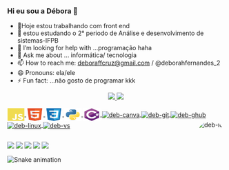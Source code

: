 ### Hi eu sou a Débora 👋


- 🔭Hoje estou trabalhando com front end
- 🌱 estou estudando o 2° periodo de Análise e desenvolvimento de sistemas-IFPB 
- 🤔 I’m looking for help with ...programação haha
- 💬 Ask me about ... informática/ tecnologia
- 📫 How to reach me: deboraffcruz@gmail.com / @deborahfernandes_2
- 😄 Pronouns: ela/ele
- ⚡ Fun fact: ...não gosto de programar kkk


<div align="center">
  <a href="https://github.com/deboraaluna">
  <img height="180em" src="https://github-readme-stats.vercel.app/api?username=deboraaluna&show_icons=true&theme=dracula&include_all_commits=true&count_private=true"/>
  <img height="180em" src="https://github-readme-stats.vercel.app/api/top-langs/?username=deboraaluna&layout=compact&langs_count=7&theme=dracula"/>
</div>
  
  <div style="display: inline_block"><br>
  <img align="center" alt="deb-Js" height="30" width="40" src="https://raw.githubusercontent.com/devicons/devicon/master/icons/javascript/javascript-plain.svg">
  <img align="center" alt="deb-HTML" height="30" width="40" src="https://raw.githubusercontent.com/devicons/devicon/master/icons/html5/html5-original.svg">
  <img align="center" alt="deb-CSS" height="30" width="40" src="https://raw.githubusercontent.com/devicons/devicon/master/icons/css3/css3-original.svg">
  <img align="center" alt="deb-Python" height="30" width="40" src="https://raw.githubusercontent.com/devicons/devicon/master/icons/python/python-original.svg">
  <img align="center" alt="deb-Csharp" height="30" width="40" src="https://raw.githubusercontent.com/devicons/devicon/master/icons/csharp/csharp-original.svg">
  <img align="center" alt="deb-canva" height="30" width="40" src="https://cdn.jsdelivr.net/gh/devicons/devicon/icons/canva/canva-original.svg" />
  <img align="center" alt="deb-git" height="30" width="40" src="https://cdn.jsdelivr.net/gh/devicons/devicon/icons/git/git-original-wordmark.svg" />
  <img align="center" alt="deb-ghub" height="30" width="40" src="https://cdn.jsdelivr.net/gh/devicons/devicon/icons/github/github-original.svg" />
  <img align="center" alt="deb-linux" height="30" width="40" src="https://cdn.jsdelivr.net/gh/devicons/devicon/icons/linux/linux-original.svg" />
  <img align="center" alt="deb-vs" height="30" width="40" src="https://cdn.jsdelivr.net/gh/devicons/devicon/icons/vscode/vscode-original.svg" />
    <img align="right" alt="deb-lol" height="150" style="border-radius:50px;" src="https://user-images.githubusercontent.com/95572299/146102073-61afe862-4400-4543-b813-d4f2c4521f83.mp4">
</div>
 
  ##
  
<div> 
  <a href="https://instagram.com/deborahfernandes_2" target="_blank"><img src="https://img.shields.io/badge/-Instagram-%23E4405F?style=for-the-badge&logo=instagram&logoColor=white" target="_blank"></a>
 	<a href="https://www.twitch.tv/Debora_Fc" target="_blank"><img src="https://img.shields.io/badge/Twitch-9146FF?style=for-the-badge&logo=twitch&logoColor=white" target="_blank"></a>
 <a href="https://discord.gg/wagxzStdcR" target="_blank"><img src="https://img.shields.io/badge/Discord-7289DA?style=for-the-badge&logo=discord&logoColor=white" target="_blank"></a> 
  <a href = "mailto:deboraffcruz@gmail.com"><img src="https://img.shields.io/badge/-Gmail-%23333?style=for-the-badge&logo=gmail&logoColor=white" target="_blank"></a>
  <a href="https://www.linkedin.com/in/rafaella-ballerini-45875016a" target="_blank"><img src="https://img.shields.io/badge/-LinkedIn-%230077B5?style=for-the-badge&logo=linkedin&logoColor=white" target="_blank"></a> 
  
   ![Snake animation](https://github.com/deboraaluna/deboraaluna/blob/output/github-contribution-grid-snake.svg)
 
  </div>

